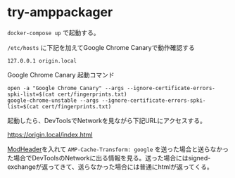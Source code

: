 # try-amppackager

`docker-compose up` で起動する。

`/etc/hosts` に下記を加えてGoogle Chrome Canaryで動作確認する

```
127.0.0.1 origin.local
```

Google Chrome Canary 起動コマンド
```
open -a "Google Chrome Canary" --args --ignore-certificate-errors-spki-list=$(cat cert/fingerprints.txt)
google-chrome-unstable --args --ignore-certificate-errors-spki-list=$(cat cert/fingerprints.txt)
```

起動したら、DevToolsでNetworkを見ながら下記URLにアクセスする。

https://origin.local/index.html

[ModHeader](https://chrome.google.com/webstore/detail/modheader/idgpnmonknjnojddfkpgkljpfnnfcklj)を入れて `AMP-Cache-Transform: google` を送った場合と送らなかった場合でDevToolsのNetworkに出る情報を見る。送った場合にはsigned-exchangeが返ってきて、送らなかった場合には普通にhtmlが返ってくる。

